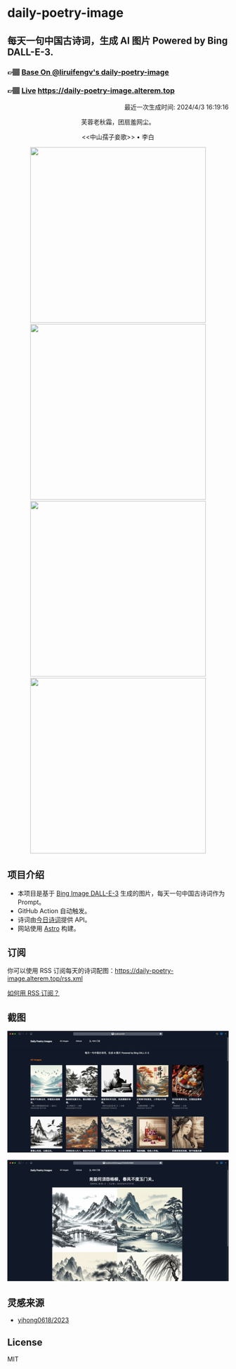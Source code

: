 
# daily-poetry-image

## 每天一句中国古诗词，生成 AI 图片 Powered by Bing DALL-E-3.

### 👉🏽 [Base On @liruifengv's daily-poetry-image](https://github.com/liruifengv/daily-poetry-image)

### 👉🏽 [Live](https://daily-poetry-image.alterem.top/) https://daily-poetry-image.alterem.top

<p align="right">
  最近一次生成时间: 2024/4/3 16:19:16
</p>
<p align="center">
芙蓉老秋霜，团扇羞网尘。
</p>
<p align="center">
<<中山孺子妾歌>> • 李白
</p>
<p align="center">
<img src="https://tse4.mm.bing.net/th/id/OIG1.TyYBxrWeuyxc7m5qoMhR" height="400" width="400" />
<img src="https://tse3.mm.bing.net/th/id/OIG1.YOfCxBP0t3mWCuczI0Ey" height="400" width="400" />
<img src="https://tse2.mm.bing.net/th/id/OIG1.fTNI82x13xqa8xXgkvc5" height="400" width="400" />
<img src="https://tse4.mm.bing.net/th/id/OIG1..wLLUMnG6.NN8KHLUTMH" height="400" width="400" />
</p>

## 项目介绍

-   本项目是基于 [Bing Image DALL-E-3](https://www.bing.com/images/create) 生成的图片，每天一句中国古诗词作为 Prompt。
-   GitHub Action 自动触发。
-   诗词由[今日诗词](https://www.jinrishici.com/)提供 API。
-   网站使用 [Astro](https://astro.build) 构建。

## 订阅

你可以使用 RSS 订阅每天的诗词配图：https://daily-poetry-image.alterem.top/rss.xml

[如何用 RSS 订阅？](https://zhuanlan.zhihu.com/p/55026716)

## 截图

![图片列表](./screenshots/Snipaste_2023-12-28_21-00-26.png)

![图片详情](./screenshots/Snipaste_2023-12-28_21-00-53.png)

## 灵感来源

-   [yihong0618/2023](https://github.com/yihong0618/2023)

## License

MIT
